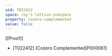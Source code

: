 ```yaml
---
uid: T022412
space: roy's-lattice-subspace
property: cozero-complemented
value: false
---
```

[[Proof]]

* [T022412] [Cozero Complemented|P000061]

